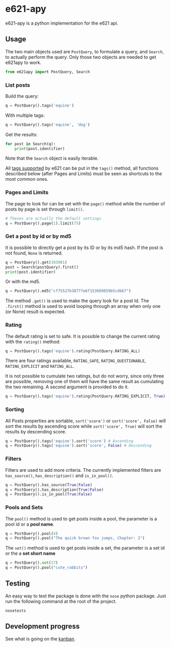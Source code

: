 # e621-apy
e621-apy is a python implementation for the e621 api.

## Usage
The two main objects used are `PostQuery`, to formulate a query, and `Search`, to actually perform the query. Only those two objects are needed to get e621apy to work.
```python
from e621apy import PostQuery, Search
```

### List posts
Build the query:
```python
q = PostQuery().tags('equine')
```
With multiple tags:
```python
q = PostQuery().tags('equine', 'dog')
```
Get the results:
```python
for post in Search(q):
    print(post.identifier)
```
Note that the `Search` object is easily iterable.

All [tags supported](https://e621.net/help/show/cheatsheet) by e621 can be put in the `tags()` method, all functions described below (after Pages and Limits) must be seen as shortcuts to the most common ones.

### Pages and Limits
The page to look for can be set with the `page()` method while the number of posts by page is set through `limit()`.
```python
# Theses are actually the default settings
q = PostQuery().page(1).limit(75)
```

### Get a post by id or by md5
It is possible to directly get a post by its ID or by its md5 hash. If the post is not found, `None` is returned.
```python
q = PostQuery().get(393901)
post = Search(postQuery).first()
print(post.identifier)
```
Or with the md5.
```python
q = PostQuery().md5("cf75527b38777e6f153689859b5cdb67")
```

The method `.get()`  is used to make the query look for a post Id. The `.first()` method is used to avoid looping through an array when only one (or None) result is expected.

### Rating
The default rating is set to safe. It is possible to change the current rating with the `rating()` method:
```python
q = PostQuery().tags('equine').rating(PostQuery.RATING_ALL)
```
There are four ratings available, `RATING_SAFE`, `RATING_QUESTIONABLE`, `RATING_EXPLICIT` and `RATING_ALL`.

It is not possible to cumulate two ratings, but do not worry, since only three are possible, removing one of them will have the same result as cumulating the two remaining. A second argument is provided to do it.
```python
q = PostQuery().tags('equine').rating(PostQuery.RATING_EXPLICIT, True)
```

### Sorting
All Posts properties are sortable, `sort('score')` or `sort('score', False)` will sort the results by ascending score while `sort('score', True)` will sort the results by descending score.
```python
q = PostQuery().tags('equine').sort('score') # Ascending
q = PostQuery().tags('equine').sort('score', False) # Descending
```

### Filters
Filters are used to add more criteria. The currently implemented filters are `has_source()`, `has_description()` and `is_in_pool()`.
```python
q = PostQuery().has_source(True|False)
q = PostQuery().has_description(True|False)
q = PostQuery().is_in_pool(True|False)
```

### Pools and Sets
The `pool()` method is used to get posts inside a pool, the parameter is a pool id or a **pool name**.
```python
q = PostQuery().pool(4)
q = PostQuery().pool("The quick brown fox jumps, Chapter: 2")
```
The `set()` method is used to get posts inside a set, the parameter is a set id or the a **set short name**
```python
q = PostQuery().set(17)
q = PostQuery().pool("cute_rabbits")
```
## Testing
An easy way to test the package is done with the `nose` python package. Just run the following command at the root of the project.
```
nosetests
```
## Development progress
See what is going on the [kanban](https://trello.com/b/0ERpDeyo/e621-apy).
